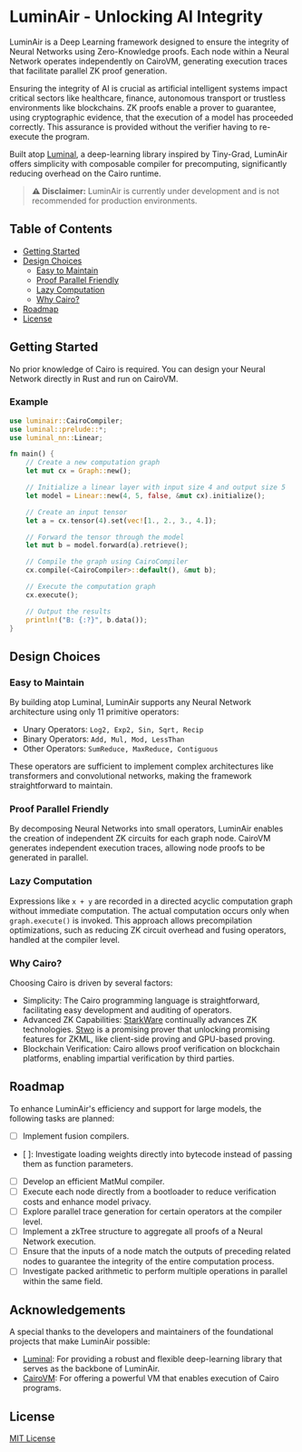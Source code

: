 # LuminAir - Unlocking AI Integrity

LuminAir is a Deep Learning framework designed to ensure the integrity of Neural Networks using Zero-Knowledge proofs. Each node within a Neural Network operates independently on CairoVM, generating execution traces that facilitate parallel ZK proof generation.

Ensuring the integrity of AI is crucial as artificial intelligent systems impact critical sectors like healthcare, finance, autonomous transport or trustless environments like blockchains. ZK proofs enable a prover to guarantee, using cryptographic evidence, that the execution of a model has proceeded correctly. This assurance is provided without the verifier having to re-execute the program.

Built atop [Luminal](https://github.com/jafioti/luminal), a deep-learning library inspired by Tiny-Grad, LuminAir offers simplicity with composable compiler for precomputing, significantly reducing overhead on the Cairo runtime.

> **⚠️ Disclaimer:** LuminAir is currently under development and is not recommended for production environments.

## Table of Contents

- [Getting Started](#getting-started)
- [Design Choices](#design-choices)
  - [Easy to Maintain](#easy-to-maintain)
  - [Proof Parallel Friendly](#proof-parallel-friendly)
  - [Lazy Computation](#lazy-computation)
  - [Why Cairo?](#why-cairo)
- [Roadmap](#roadmap)
- [License](#license)

## Getting Started

No prior knowledge of Cairo is required. You can design your Neural Network directly in Rust and run on CairoVM.

### Example

```rust
use luminair::CairoCompiler;
use luminal::prelude::*;
use luminal_nn::Linear;

fn main() {
    // Create a new computation graph
    let mut cx = Graph::new();

    // Initialize a linear layer with input size 4 and output size 5
    let model = Linear::new(4, 5, false, &mut cx).initialize();

    // Create an input tensor
    let a = cx.tensor(4).set(vec![1., 2., 3., 4.]);

    // Forward the tensor through the model
    let mut b = model.forward(a).retrieve();

    // Compile the graph using CairoCompiler
    cx.compile(<CairoCompiler>::default(), &mut b);

    // Execute the computation graph
    cx.execute();

    // Output the results
    println!("B: {:?}", b.data());
}
```

## Design Choices

### Easy to Maintain
By building atop Luminal, LuminAir supports any Neural Network architecture using only 11 primitive operators:

- Unary Operators: `Log2, Exp2, Sin, Sqrt, Recip`
- Binary Operators: `Add, Mul, Mod, LessThan`
- Other Operators: `SumReduce, MaxReduce, Contiguous`

These operators are sufficient to implement complex architectures like transformers and convolutional networks, making the framework straightforward to maintain.

### Proof Parallel Friendly
By decomposing Neural Networks into small operators, LuminAir enables the creation of independent ZK circuits for each graph node. CairoVM generates independent execution traces, allowing node proofs to be generated in parallel.

### Lazy Computation
Expressions like `x + y` are recorded in a directed acyclic computation graph without immediate computation. The actual computation occurs only when `graph.execute()` is invoked. This approach allows precompilation optimizations, such as reducing ZK circuit overhead and fusing operators, handled at the compiler level.

### Why Cairo?

Choosing Cairo is driven by several factors:

- Simplicity: The Cairo programming language is straightforward, facilitating easy development and auditing of operators.
- Advanced ZK Capabilities: [StarkWare](https://starkware.co/) continually advances ZK technologies. [Stwo](https://github.com/starkware-libs/stwo) is a promising prover that unlocking promising features for ZKML, like client-side proving and GPU-based proving.
- Blockchain Verification: Cairo allows proof verification on blockchain platforms, enabling impartial verification by third parties.

## Roadmap
To enhance LuminAir's efficiency and support for large models, the following tasks are planned:

- [ ] Implement fusion compilers.
- [ ]: Investigate loading weights directly into bytecode instead of passing them as function parameters.
- [ ] Develop an efficient MatMul compiler.
- [ ] Execute each node directly from a bootloader to reduce verification costs and enhance model privacy.
- [ ] Explore parallel trace generation for certain operators at the compiler level.
- [ ] Implement a zkTree structure to aggregate all proofs of a Neural Network execution.
- [ ] Ensure that the inputs of a node match the outputs of preceding related nodes to guarantee the integrity of the entire computation process.
- [ ] Investigate packed arithmetic to perform multiple operations in parallel within the same field.

## Acknowledgements
A special thanks to the developers and maintainers of the foundational projects that make LuminAir possible:

- [Luminal](https://github.com/jafioti/luminal): For providing a robust and flexible deep-learning library that serves as the backbone of LuminAir.
- [CairoVM](https://github.com/lambdaclass/cairo-vm): For offering a powerful VM that enables execution of Cairo programs.


## License
[MIT License](https://opensource.org/license/mit)